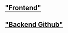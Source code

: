 ## ["Frontend"](https://pc-builder-frontend-blush.vercel.app/)

## ["Backend Github"](https://github.com/AbdurrahmanTalha/pc-builder-frontend)

